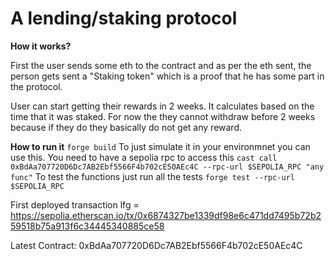 # A lending/staking protocol

**How it works?**

First the user sends some eth to the contract and as per the eth sent, the person gets sent a "Staking token" which is a proof that he has some part in the protocol.

User can start getting their rewards in 2 weeks. It calculates based on the time that it was staked.
For now the they cannot withdraw before 2 weeks because if they do they basically do not get any reward.

**How to run it**
``forge build``
To just simulate it in your environmnet you can use this. You need to have a sepolia rpc to access this
``cast call 0xBdAa707720D6Dc7AB2Ebf5566F4b702cE50AEc4C --rpc-url $SEPOLIA_RPC "any func"`` 
To test the functions just run all the tests
``forge test --rpc-url $SEPOLIA_RPC``


First deployed transaction lfg = https://sepolia.etherscan.io/tx/0x6874327be1339df98e6c471dd7495b72b259518b75a913f6c34445340885ce58

Latest Contract: 0xBdAa707720D6Dc7AB2Ebf5566F4b702cE50AEc4C



